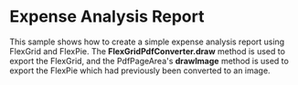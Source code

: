 Expense Analysis Report
=======================

This sample shows how to create a simple expense analysis report using FlexGrid and FlexPie. The **FlexGridPdfConverter.draw** method is used to export the FlexGrid, and the PdfPageArea's **drawImage** method is used to export the FlexPie which had previously been converted to an image.